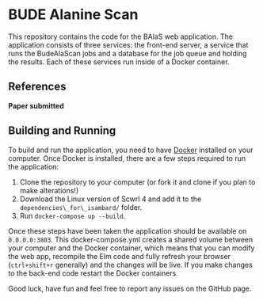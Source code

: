 # BUDE Alanine Scan

This repository contains the code for the BAlaS web application. The application
consists of three services: the front-end server, a service that runs the BudeAlaScan
jobs and a database for the job queue and holding the results. Each of these services
run inside of a Docker container.

## References

**Paper submitted**

## Building and Running

To build and run the application, you need to have [Docker](https://www.docker.com/)
installed on your computer. Once Docker is installed, there are a few steps required to
run the application:

1. Clone the repository to your computer (or fork it and clone if you plan to make
   alterations!)
1. Download the Linux version of Scwrl 4 and add it to the `dependencies\_for\_isambard/`
   folder.
1. Run `docker-compose up --build`.

Once these steps have been taken the application should be available on `0.0.0.0:3803`.
This docker-compose.yml creates a shared volume between your computer and the Docker
container, which means that you can modify the web app, recompile the Elm code and fully
refresh your browser (`ctrl+shift+r` generally) and the changes will be live. If you
make changes to the back-end code restart the Docker containers.

Good luck, have fun and feel free to report any issues on the GitHub page.

